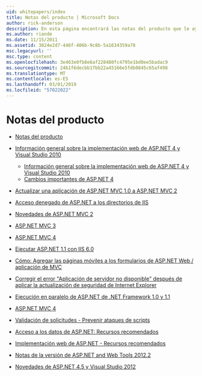 ```yaml
---
uid: whitepapers/index
title: Notas del producto | Microsoft Docs
author: rick-anderson
description: En esta página encontrará las notas del producto que le ayudarán a instalar y configurar ASP.NET y para ayudarle a escribir aplicaciones ASP.NET seguras, rápidas y flexibles.
ms.author: riande
ms.date: 11/15/2011
ms.assetid: 3824e2d7-446f-406b-9c8b-5a1634359a78
msc.legacyurl: ''
msc.type: content
ms.openlocfilehash: 3e463e0fb8e6af228480fc4795e1bd0ee5badac9
ms.sourcegitcommit: 24b1f6decbb17bb22a45166e5fdb0845c65af498
ms.translationtype: MT
ms.contentlocale: es-ES
ms.lasthandoff: 03/01/2019
ms.locfileid: "57022022"
---
```

<a name="whitepapers"></a>Notas del producto
====================
- [Notas del producto](overview.md)
- [Información general sobre la implementación web de ASP.NET 4 y Visual Studio 2010](aspnet4/index.md)

    - [Información general sobre la implementación web de ASP.NET 4 y Visual Studio 2010](aspnet4/overview.md)
    - [Cambios importantes de ASP.NET 4](aspnet4/breaking-changes.md)
- [Actualizar una aplicación de ASP.NET MVC 1.0 a ASP.NET MVC 2](aspnet-mvc2-upgrade-notes.md)
- [Acceso denegado de ASP.NET a los directorios de IIS](denied-access-to-iis-directories.md)
- [Novedades de ASP.NET MVC 2](what-is-new-in-aspnet-mvc.md)
- [ASP.NET MVC 3](mvc3-release-notes.md)
- [ASP.NET MVC 4](mvc4-beta-release-notes.md)
- [Ejecutar ASP.NET 1.1 con IIS 6.0](aspnet-and-iis6.md)
- [Cómo: Agregar las páginas móviles a los formularios de ASP.NET Web / aplicación de MVC](add-mobile-pages-to-your-aspnet-web-forms-mvc-application.md)
- [Corregir el error "Aplicación de servidor no disponible" después de aplicar la actualización de seguridad de Internet Explorer](ms03-32-issue.md)
- [Ejecución en paralelo de ASP.NET de .NET Framework 1.0 y 1.1](side-by-side-with-10.md)
- [ASP.NET MVC 4](mvc4-release-notes.md)
- [Validación de solicitudes - Prevenir ataques de scripts](request-validation.md)
- [Acceso a los datos de ASP.NET: Recursos recomendados](aspnet-data-access-content-map.md)
- [Implementación web de ASP.NET - Recursos recomendados](aspnet-web-deployment-content-map.md)
- [Notas de la versión de ASP.NET and Web Tools 2012.2](aspnet-and-web-tools-20122-release-notes.md)
- [Novedades de ASP.NET 4.5 y Visual Studio 2012](whats-new-in-aspnet-45-and-visual-studio-2012.md)
